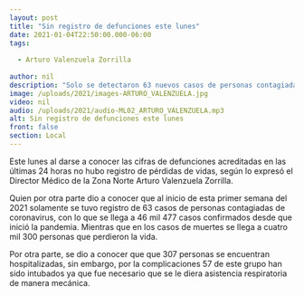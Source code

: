 ```yaml
---
layout: post
title: "Sin registro de defunciones este lunes"
date: 2021-01-04T22:50:00.000-06:00
tags:
  
  - Arturo Valenzuela Zorrilla
  
author: nil
description: "Solo se detectaron 63 nuevos casos de personas contagiadas."
image: /uploads/2021/images-ARTURO_VALENZUELA.jpg
video: nil
audio: /uploads/2021/audio-ML02_ARTURO_VALENZUELA.mp3
alt: Sin registro de defunciones este lunes
front: false
section: Local
---
```


Este lunes al darse a conocer las cifras de defunciones acreditadas en las últimas 24 horas no hubo registro de pérdidas de vidas, según lo expresó el Director Médico de la Zona Norte Arturo Valenzuela Zorrilla. 

Quien por otra parte dio a conocer que al inicio de esta primer semana del 2021 solamente se tuvo registro de 63 casos de personas contagiadas de coronavirus, con lo que se llega a 46 mil 477 casos confirmados desde que inició la pandemia. Mientras que en los casos de muertes se llega a cuatro mil 300 personas que perdieron la vida.

Por otra parte, se dio a conocer que que 307 personas se encuentran hospitalizadas, sin embargo, por la complicaciones 57 de este grupo han sido intubados ya que fue necesario que se le diera asistencia respiratoria de manera mecánica.